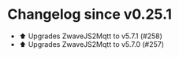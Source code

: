 # Changelog since v0.25.1
- ⬆️ Upgrades ZwaveJS2Mqtt to v5.7.1 (#258) 
- ⬆️ Upgrades ZwaveJS2Mqtt to v5.7.0 (#257) 
